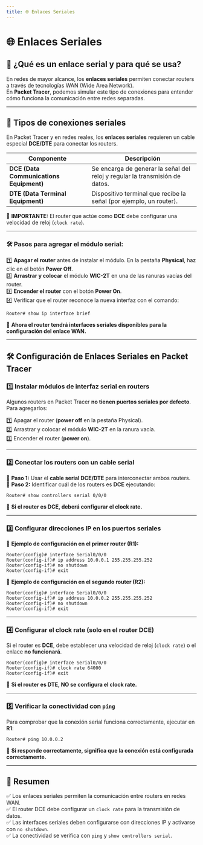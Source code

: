 ```yaml
---
title: 🌐 Enlaces Seriales
---
```


# 🌐 Enlaces Seriales

## 📌 ¿Qué es un enlace serial y para qué se usa?

En redes de mayor alcance, los **enlaces seriales** permiten conectar routers a través de tecnologías WAN (Wide Area Network).  
En **Packet Tracer**, podemos simular este tipo de conexiones para entender cómo funciona la comunicación entre redes separadas.  

---

## 🔌 Tipos de conexiones seriales

En Packet Tracer y en redes reales, los **enlaces seriales** requieren un cable especial **DCE/DTE** para conectar los routers.

| **Componente** | **Descripción** |
|---------------|----------------|
| **DCE (Data Communications Equipment)** | Se encarga de generar la señal del reloj y regular la transmisión de datos. |
| **DTE (Data Terminal Equipment)** | Dispositivo terminal que recibe la señal (por ejemplo, un router). |

📌 **IMPORTANTE:** El router que actúe como **DCE** debe configurar una velocidad de reloj (`clock rate`).  

---

### 🛠️ Pasos para agregar el módulo serial:

1️⃣ **Apagar el router** antes de instalar el módulo. En la pestaña **Physical**, haz clic en el botón **Power Off**.  
2️⃣ **Arrastrar y colocar** el módulo **WIC-2T** en una de las ranuras vacías del router.  
3️⃣ **Encender el router** con el botón **Power On**.  
4️⃣ Verificar que el router reconoce la nueva interfaz con el comando:  

```shell
Router# show ip interface brief
```

📌 **Ahora el router tendrá interfaces seriales disponibles para la configuración del enlace WAN.**

---

## 🛠️ Configuración de Enlaces Seriales en Packet Tracer

### 1️⃣ Instalar módulos de interfaz serial en routers

Algunos routers en Packet Tracer **no tienen puertos seriales por defecto**. Para agregarlos:

1️⃣ Apagar el router (**power off** en la pestaña Physical).  
2️⃣ Arrastrar y colocar el módulo **WIC-2T** en la ranura vacía.  
3️⃣ Encender el router (**power on**).  

---

### 2️⃣ Conectar los routers con un cable serial

📌 **Paso 1:** Usar el **cable serial DCE/DTE** para interconectar ambos routers.  
📌 **Paso 2:** Identificar cuál de los routers es **DCE** ejecutando:  

```shell
Router# show controllers serial 0/0/0
```

📌 **Si el router es DCE, deberá configurar el clock rate.**  

---

### 3️⃣ Configurar direcciones IP en los puertos seriales

📌 **Ejemplo de configuración en el primer router (R1):**

```shell
Router(config)# interface Serial0/0/0
Router(config-if)# ip address 10.0.0.1 255.255.255.252
Router(config-if)# no shutdown
Router(config-if)# exit
```

📌 **Ejemplo de configuración en el segundo router (R2):**

```shell
Router(config)# interface Serial0/0/0
Router(config-if)# ip address 10.0.0.2 255.255.255.252
Router(config-if)# no shutdown
Router(config-if)# exit
```

---

### 4️⃣ Configurar el clock rate (solo en el router DCE)

Si el router es **DCE**, debe establecer una velocidad de reloj (`clock rate`) o el enlace **no funcionará**.

```shell
Router(config)# interface Serial0/0/0
Router(config-if)# clock rate 64000
Router(config-if)# exit
```

📌 **Si el router es DTE, NO se configura el clock rate.**  

---

### 5️⃣ Verificar la conectividad con `ping`

Para comprobar que la conexión serial funciona correctamente, ejecutar en **R1**:

```shell
Router# ping 10.0.0.2
```

📌 **Si responde correctamente, significa que la conexión está configurada correctamente.**  

---

## 📝 Resumen

✅ Los enlaces seriales permiten la comunicación entre routers en redes WAN.  
✅ El router DCE debe configurar un `clock rate` para la transmisión de datos.  
✅ Las interfaces seriales deben configurarse con direcciones IP y activarse con `no shutdown`.  
✅ La conectividad se verifica con `ping` y `show controllers serial`.  

